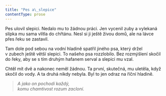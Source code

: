 ```yaml
---
title: "Pes a\_slepice"
contentType: prose
---
```


<section>

Pes ulovil slepici. Nedalo mu to žádnou práci. Jen vycenil zuby a vylekaná slípka mu sama vlítla do chřtánu. Nesl si ji ještě živou domů, ale na lávce přes řeku se zastavil.

Tam dole pod sebou na vodní hladině spatřil jiného psa, který držel v zubech ještě větší slepici. To našeho psa rozzlobilo. Bez rozmýšlení skočil do řeky, aby se s tím druhým hafanem serval a slepici mu vzal.

Chtěl mít dvě a nakonec neměl žádnou. Ta první, skutečná, mu uletěla, když skočil do vody. A ta druhá nikdy nebyla. Byl to jen odraz na říční hladině.

</section>

<section>

> _A jako on pochodí každý,  
> komu chamtivost rozum zacloní._

</section>
